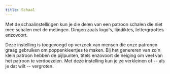 ```yaml
---
title: Schaal
---
```


Met de schaalinstellingen kun je die delen van een patroon schalen die niet mee schalen met de metingen. Dingen zoals logo's, lijndiktes, lettergroottes enzovoort.

Deze instelling is toegevoegd op verzoek van mensen die onze patronen graag gebruiken om poppenkleertjes te maken. Bij het genereren van zo'n klein patroon hebben de pijlpunten, titels enzovoort de neiging om veel van het patroon te verdoezelen. Met deze instelling kun je ze verkleinen of -- als je dat wilt -- vergroten.

